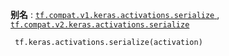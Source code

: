 **别名** : [ `tf.compat.v1.keras.activations.serialize` ](/api_docs/python/tf/keras/activations/serialize), [ `tf.compat.v2.keras.activations.serialize` ](/api_docs/python/tf/keras/activations/serialize)

```
 tf.keras.activations.serialize(activation) 
```

